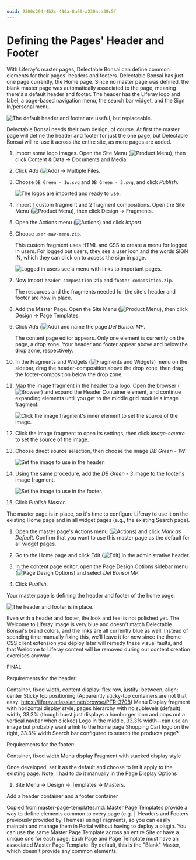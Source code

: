 ```yaml
---
uuid: 2300c294-4b2c-480a-8a99-a230ace39c5f
---
```

# Defining the Pages' Header and Footer

With Liferay's master pages, Delectable Bonsai can define common elements for their pages' headers and footers. Delectable Bonsai has just one page currently, the Home page. Since no master page was defined, the blank master page was automatically associated to the page, meaning there's a default header and footer. The header has the Liferay logo and label, a page-based navigation menu, the search bar widget, and the Sign In/personal menu. 
<!-- This actually comes in with the classic theme, so revamp it to explain why there's a header and footer by default, when the blank mp doesn't define it. -->

![The default header and footer are useful, but replaceable.](./defining-the-pages-header-and-footer/images/01.png)

Delectable Bonsai needs their own design, of course. At first the master page will define the header and footer for just the one page, but Delectable Bonsai will re-use it across the entire site, as more pages are added.

<!-- Step 1 is to actually download the files we're providing--they're currently in a defining-the-pages-header-and-footer/resources folder -->

1. Import some logo images. Open the Site Menu (![Product Menu](../../images/icon-product-menu.png)), then click Content & Data &rarr; Documents and Media.

1. Click *Add* (![Add](./../../images/icon-add.png)) &rarr; Multiple Files.

1. Choose `DB Green - 1w.svg` and `DB Green - 3.svg`, and click _Publish_. <!-- I'm getting errors in the log about unsupported image types--should I not use SVG files? -->

   ![The logos are imported and ready to use.](./defining-the-pages-header-and-footer/images/02.png)

1. Import 1 custom fragment and 2 fragment compositions. <!--these are introduced here so briefly explain-->  Open the Site Menu (![Product Menu](../../images/icon-product-menu.png)), then click Design &rarr; Fragments.

1. Open the Actions menu (![Actions](../../images/icon-actions.png)) and click _Import_.

1. Choose `user-nav-menu.zip`.

   This custom fragment uses HTML and CSS to create a menu for logged in users. For logged out users, they see a user icon and the words SIGN IN, which they can click on to access the sign in page.

   ![Logged in users see a menu with links to important pages.](./defining-the-pages-header-and-footer/images/03.png)

1. Now import `header-composition.zip` and `footer-composition.zip`.

   The resources and the fragments needed for the site's header and footer are now in place.

1. Add the Master Page. Open the Site Menu (![Product Menu](../../images/icon-product-menu.png)), then click Design &rarr; Page Templates.

1. Click *Add* (![Add](./../../images/icon-add.png)) and name the page _Del Bonsai MP_.

   The content page editor appears. Only one element is currently on the page, a drop zone. Your header and footer appear above and below the drop zone, respectively.

1. In the Fragments and Widgets (![Fragments and Widgets](./../../images/icon-add-widget.png)) menu on the sidebar, drag the header-composition above the drop zone, then drag the footer-composition below the drop zone.

1. Map the image fragment in the header to a logo. Open the browser (![Browser](../../../../images/icon-browser.png)) and expand the Header Container element, and continue expanding elements until you get to the middle grid module's image fragment.

   ![Click the image fragment's inner element to set the source of the image.](./defining-the-pages-header-and-footer/images/04.png)

1. Click the image fragment to open its settings, then click _image-square_ to set the source of the image.

1. Choose direct source selection, then choose the image _DB Green - 1W_.

   ![Set the image to use in the header.](./defining-the-pages-header-and-footer/images/05.png)

1. Using the same procedure, add the _DB Green - 3_ image to the footer's image fragment.

   ![Set the image to use in the footer.](./defining-the-pages-header-and-footer/images/06.png)

1. Click _Publish Master_.

The master page is in place, so it's time to configure Liferay to use it on the existing Home page and in all widget pages (e.g., the existing Search page).

1. Open the master page's Actions menu (![Actions](../../images/icon-actions.png)) and click _Mark as Default_. Confirm that you want to use this master page as the default for all widget pages.

1. Go to the Home page and click Edit (![Edit](../../images/icon-edit.png)) in the administrative header.

1. In the content page editor, open the Page Design Options sidebar menu (![Page Design Options](../../../../images/icon-format.png)) and select _Del Bonsai MP_.

1. Click _Publish_.

Your master page is defining the header and footer of the home page.

![The header and footer is in place.](./defining-the-pages-header-and-footer/images/07.png)

Even with a header and footer, the look and feel is not polished yet. The Welcome to Liferay image is very blue and doesn't match Delectable Bonsai's brand colors, and the links are all currently blue as well. Instead of spending time manually fixing this, we'll leave it for now since the theme CSS client extension you deploy later will remedy these visual faults, and that Welcome to Liferay content will be removed during our content creation exercises anyway.

FINAL

Requirements for the header:

Container, fixed width, content display: flex row, justify: between, align: center
Sticky top positioning (Apparently sticky-top containers are not that easy: https://liferay.atlassian.net/browse/PTR-3708)
Menu Display fragment with horizontal display style, pages hierarchy with no sublevels (default): width, 33.3% (though hurst just displays a hamburger icon and pops out a vertical navbar when clicked)
Logo in the middle, 33.3% width--can use an image but probably want a link to the home page
Shopping Cart logo on the right, 33.3% width
Search bar configured to search the products page?

Requirements for the footer:

Container, fixed width
Menu display Fragment with stacked display style

Once developed, set it as the default and choose to let it apply to the existing page.
Note, I had to do it manually in the Page Display Options

1. Site Menu &rarr; Design &rarr; Templates &rarr; Masters.

Add a header container and a footer container

Copied from master-page-templates.md:
Master Page Templates provide a way to define elements common to every page (e.g. │
Headers and Footers previously provided by Themes) using Fragments, so you can easily maintain and manage them in Portal without having to deploy a plugin. You can use the same Master Page Template across an entire Site or have a unique one for each page. Each Page and Page Template must have an associated Master Page Template. By default, this is the "Blank" Master, which doesn't provide any common elements.
